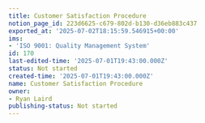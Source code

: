 ```yaml
---
title: Customer Satisfaction Procedure
notion_page_id: 223d6625-c679-802d-b130-d36eb883c437
exported_at: '2025-07-02T18:15:59.546915+00:00'
ims:
- 'ISO 9001: Quality Management System'
id: 170
last-edited-time: '2025-07-01T19:43:00.000Z'
status: Not started
created-time: '2025-07-01T19:43:00.000Z'
name: Customer Satisfaction Procedure
owner:
- Ryan Laird
publishing-status: Not started
---
```


